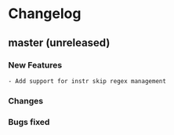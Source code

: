 # Changelog

## master (unreleased)
	
### New Features

    - Add support for instr skip regex management
    
### Changes 
    
### Bugs fixed
